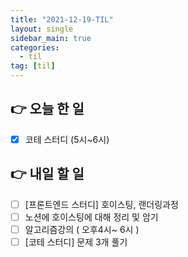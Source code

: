 ```yaml
---
title: "2021-12-19-TIL"
layout: single
sidebar_main: true
categories: 
  - til
tag: [til]
---
```


## 👉 오늘 한 일

- [x]  코테 스터디 (5시~6시)

## 👉 내일 할 일

- [ ]  [프론트엔드 스터디] 호이스팅, 랜더링과정
- [ ]  노션에 호이스팅에 대해 정리 및 암기
- [ ]  알고리즘강의 ( 오후4시~ 6시 )
- [ ]  [코테 스터디] 문제 3개 풀기

<br /><br /><br /><br />
